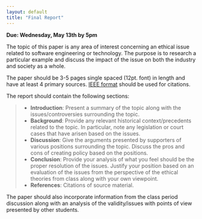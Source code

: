 ```yaml
---
layout: default
title: "Final Report"
---
```


**Due: Wednesday, May 13th by 5pm**

The topic of this paper is any area of interest concerning an ethical issue related to software engineering or technology. The purpose is to research a particular example and discuss the impact of the issue on both the industry and society as a whole.

The paper should be 3-5 pages single spaced (12pt. font) in length and have at least 4 primary sources. [IEEE format](http://www.ieee.org/documents/ieeecitationref.pdf) should be used for citations.

The report should contain the following sections:

> -   **Introduction**: Present a summary of the topic along with the issues/controversies
surrounding the topic.
> -   **Background**: Provide any relevant historical context/precedents related to the
topic. In particular, note any legislation or court cases that have arisen based on
the issues. 
> -   **Discussion**: Give the arguments presented by supporters of various positions
surrounding the topic. Discuss the pros and cons of creating policy based on the
positions.
> -   **Conclusion**: Provide your analysis of what you feel should be the proper
resolution of the issues. Justify your position based on an evaluation of the issues from the perspective of the ethical theories from class along with your own viewpoint.
> -   **References**: Citations of source material.

The paper should also incorporate information from the class period discussion along with an analysis of the validity/issues with points of view presented by other students.